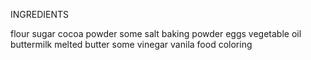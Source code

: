 INGREDIENTS

flour
sugar
cocoa powder
some salt
baking powder
eggs
vegetable oil
buttermilk
melted butter
some vinegar
vanila
food coloring